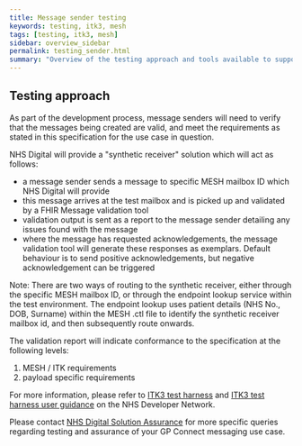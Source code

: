 ```yaml
---
title: Message sender testing
keywords: testing, itk3, mesh
tags: [testing, itk3, mesh]
sidebar: overview_sidebar
permalink: testing_sender.html
summary: "Overview of the testing approach and tools available to support and assure message senders"
---
```


## Testing approach ##

As part of the development process, message senders will need to verify that the messages being created are valid, and meet the requirements as stated in this specification for the use case in question.

NHS Digital will provide a "synthetic receiver" solution which will act as follows:

- a message sender sends a message to specific MESH mailbox ID which NHS Digital will provide
- this message arrives at the test mailbox and is picked up and validated by a FHIR Message validation tool 
- validation output is sent as a report to the message sender detailing any issues found with the message
- where the message has requested acknowledgements, the message validation tool will generate these responses as exemplars. Default behaviour is to send positive acknowledgements, but negative acknowledgement can be triggered
 
Note: There are two ways of routing to the synthetic receiver, either through the specific MESH mailbox ID, or through the endpoint lookup service within the test environment. The endpoint lookup uses patient details (NHS No., DOB, Surname) within the MESH .ctl file to identify the synthetic receiver mailbox id, and then subsequently route onwards.

The validation report will indicate conformance to the specification at the following levels:
1. MESH / ITK requirements
2. payload specific requirements

For more information, please refer to [ITK3 test harness](https://developer.nhs.uk/itk3-test-harness/) and [ITK3 test harness user guidance](https://developer.nhs.uk/wp-content/uploads/2018/07/NHS-Digital-ITK3-TestHarness-UserGuidance-v1.0.pdf) on the NHS Developer Network.

Please contact [NHS Digital Solution Assurance](https://digital.nhs.uk/services/solution-assurance) for more specific queries regarding testing and assurance of your GP Connect messaging use case.

